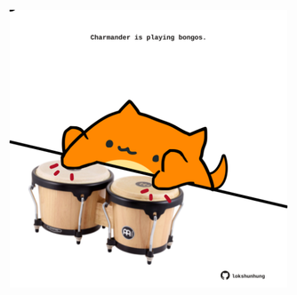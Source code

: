 <!-- built at 06/03/2023, 03:06:48 UTC -->
<p align="center">
  <img width="500" height="500" src="./ReadmeImage.svg">
</p>
